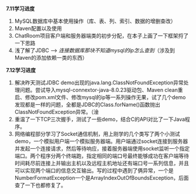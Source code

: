 **7.11学习进度**

1. MySQL数据库中基本使用操作（库、表、列、索引、数据的增删查改）
2. Maven配置以及使用
3. ChatRoom项目客户端和服务器端类的初步分配，在本子上画了一下框架捋了一下思路
4. 浅了解了JDBC --> *连接数据库那块不知道mysql的ip怎么查到*（涉及到Maven的添加依赖一类的东西）

**7.12学习进度**

1. 解决昨天测试JDBC demo出现的java.lang.ClassNotFoundException异常处理问题。尝试导入mysql-connextor-java-8.0.23驱动包、Maven clean重启、修改pom.xml文件、修改mysql的ip等一系列操作无果，试了几个demo发现都是一样的问题，全都是JDBC的Class.forName()函数抛出ClassNotFoundException异常。（淦
2. 重温了一下TCP三次握手，测试了一些demo，结合C的API对比了一下Java程序。
3. 网络编程部分学习了Socket通信机制，用上刚学的几个类写了两个小测试demo，一个模拟用户端一个模拟服务器端。用户端通过socket连接到服务器并发起一个连接请求，然后等待响应，接着服务器端使用socket监听一个指定端口。两个程序分两个终端跑，指定相同的端口号最终能够成功在客户端等待时间耗尽前连接上并输出主机以及远程主机地址还有端口号一系列信息，并且可以实现两个端口的信息交互输出。写的过程中遇到了俩异常，一个是NumberFormatException一个是ArrayIndexOutOfBoundsException，后面查了一下也都修复了。

